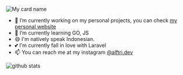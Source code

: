 ![My card name](https://cardivo.vercel.app/api?name=Alif%20Triadi%20Agung%20W&description=Developer&image=https://avatars.githubusercontent.com/u/27538077?v=4&backgroundColor=%23293B5F&instagram=alftri.dev&github=aliftrd&twitter=alftridev&pattern=topography&colorPattern=%2347597E&fontColor=%23ddd&iconColor=%23fff&opacity=0.3)

- 🔭 I’m currently working on my personal projects, you can check <a href="http://aliftriadi.xyz">my personal website</a>
- 🌱 I’m currently learning GO, JS
- 😄 I'm natively speak Indonesian.
- 💕 I'm currently fall in love with Laravel
- 📫 You can reach me at my instagram [@alftri.dev](https://instagram.com/alftri.dev)

![github stats](https://github-readme-stats.vercel.app/api?username=aliftrd&show_icons=true)
